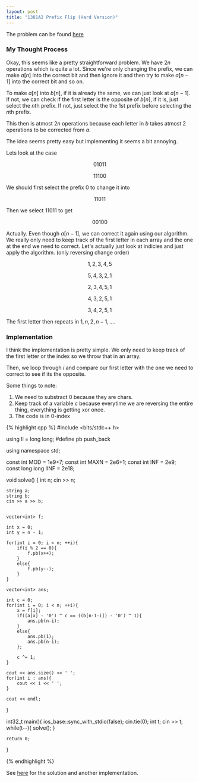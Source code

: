 ```yaml
---
layout: post
title: "1381A2 Prefix Flip (Hard Version)"
---
```

The problem can be found [here](https://codeforces.com/problemset/problem/1381/A1)

### My Thought Process 
Okay, this seems like a pretty straightforward problem. We have $2n$ operations which is quite a lot. Since we're only changing the prefix, we can make $a[n]$ into the correct bit and then ignore it and then try to make $a[n-1]$ into the correct bit and so on.

To make $a[n]$ into $b[n]$, if it is already the same, we can just look at $a[n-1]$. If not, we can check if the first letter is the opposite of $b[n]$, if it is, just select the $n$th prefix. If not, just select the the $1$st prefix before selecting the $n$th prefix. 

This then is atmost $2n$ operations because each letter in $b$ takes atmost 2 operations to be corrected from $a$. 

The idea seems pretty easy but implementing it seems a bit annoying. 

Lets look at the case

$$01011$$

$$11100$$

We should first select the prefix $0$ to change it into

$$11011$$

Then we select $11011$ to get

$$00100$$

Actually. Even though $a[n-1]$, we can correct it again using our algorithm. We really only need to keep track of the first letter in each array and the one at the end we need to correct. Let's actually just look at indicies and just apply the algorithm. (only reversing change order)

$$1,2,3,4,5$$

$$5,4,3,2,1$$

$$2,3,4,5,1$$

$$4,3,2,5,1$$

$$3,4,2,5,1$$

The first letter then repeats in $1,n,2,n-1,\dots$.
### Implementation  
I think the implementation is pretty simple. We only need to keep track of the first letter or the index so we throw that in an array. 

Then, we loop through $i$ and compare our first letter with the one we need to correct to see if its the opposite.

Some things to note:
1. We need to substract 0 because they are chars.
2. Keep track of a variable $c$ because everytime we are reversing the entire thing, everything is getting xor once.
3. The code is in 0-index



{% highlight cpp %}
#include <bits/stdc++.h>

using ll = long long;
#define pb push_back

using namespace std;

const int MOD = 1e9+7;
const int MAXN = 2e6+1;
const int INF = 2e9;    
const long long IINF = 2e18;

void solve() { 
    int n;
    cin >> n;

    string a;
    string b;
    cin >> a >> b;


    vector<int> f;

    int x = 0;
    int y = n - 1;

    for(int i = 0; i < n; ++i){
        if(i % 2 == 0){
            f.pb(x++);
        }
        else{
            f.pb(y--);
        }
    }

    vector<int> ans;

    int c = 0;
    for(int i = 0; i < n; ++i){
        x = f[i];
        if((a[x] - '0') ^ c == ((b[n-1-i]) - '0') ^ 1){
            ans.pb(n-i); 
        }
        else{
            ans.pb(1);
            ans.pb(n-i); 
        };

        c ^= 1;
    }

    cout << ans.size() << ' ';
    for(int i : ans){
        cout << i << ' ';
    }

    cout << endl;
}

int32_t main(){
    ios_base::sync_with_stdio(false);
    cin.tie(0);
    int t;
    cin >> t;
    while(t--){
        solve();
    }

    return 0;
}

{% endhighlight %}


See [here](https://codeforces.com/blog/entry/80427) for the solution and another implementation. 


